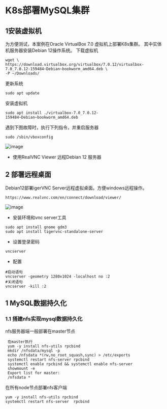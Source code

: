 # K8s部署MySQL集群
## 1安装虚拟机
为方便测试，本案例在Oracle VirtualBox 7.0 虚拟机上部署K8s集群。 其中实体机服务器安装Debian 12操作系统。
下载虚拟机
```
wget \
https://download.virtualbox.org/virtualbox/7.0.12/virtualbox-7.0_7.0.12-159484~Debian~bookworm_amd64.deb \
-P ~/Downloads/
```
更新系统
```
sudo apt update
```
安装虚拟机
```
sudo apt install ./virtualbox-7.0_7.0.12-159484~Debian~bookworm_amd64.deb
```
遇到下图故障时，执行下列指令，并重启服务器
```
sudo /sbin/vboxconfig
```
![image](https://github.com/kenlab-chung/kenlab-chung.github.io/assets/59462735/81d7f313-1ccf-4423-bbb2-562253a7dea1)

- 使用RealVNC Viewer 远程Debian 12 服务器
  

## 2 部署远程桌面
Debian12部署igerVNC Server远程虚拟桌面。方便windows远程操作。
```
https://www.realvnc.com/en/connect/download/viewer/
```
![image](https://github.com/kenlab-chung/kenlab-chung.github.io/assets/59462735/1556c929-6b9d-4c31-a6da-ae3c74b95105)

- 安装环境和vnc server工具
```
sudo apt install gnome gdm3
sudo apt install tigervnc-standalone-server
```
- 设置登录密码
```
vncserver 
```
- 配置
```
#启动语句
vncserver -geometry 1280x1024 -localhost no :2
#关闭语句
vncserver -kill :2
```

## 1 MySQL数据持久化
### 1.1 搭建nfs实现mysql数据持久化
nfs服务器端一般部署在master节点
```
 在master执行
 yum -y install nfs-utils rpcbind
 mkdir /nfsdata/mysql -p
 echo /nfsdata *(rw,no_root_squash,sync) > /etc/exports  
 systemctl restart nfs-server rpcbind 
 systemctl enable rpcbind && systemctl enable nfs-server
 showmount -e
 Export list for master:
 /nfsdata *

```
在所有node节点部署nfs客户端
```
yum -y install nfs-utils rpcbind 
systemctl restart nfs-server  rpcbind 
```
